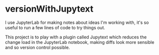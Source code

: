 # versionWithJupytext

I use JupyterLab for making notes about ideas I'm working with, it's so useful to run a few lines of code to try things out.

This project is to play with a plugin called Jupytext which reduces the change load in the JupyterLab notebook, making diffs look
more sensible and so version control possible. 
